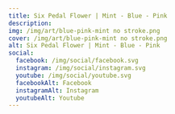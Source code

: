 ```yaml
---
title: Six Pedal Flower | Mint - Blue - Pink
description: 
img: /img/art/blue-pink-mint no stroke.png
cover: /img/art/blue-pink-mint no stroke.png
alt: Six Pedal Flower | Mint - Blue - Pink
social:
  facebook: /img/social/facebook.svg
  instagram: /img/social/instagram.svg
  youtube: /img/social/youtube.svg
  facebookAlt: Facebook
  instagramAlt: Instagram
  youtubeAlt: Youtube
---
```

